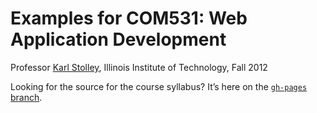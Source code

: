 # Examples for COM531: Web Application Development
Professor [Karl Stolley](http://karlstolley.com), Illinois Institute of Technology, Fall 2012

Looking for the source for the course syllabus? It’s here on the [``gh-pages`` branch](https://github.com/karlstolley/531/tree/gh-pages).
